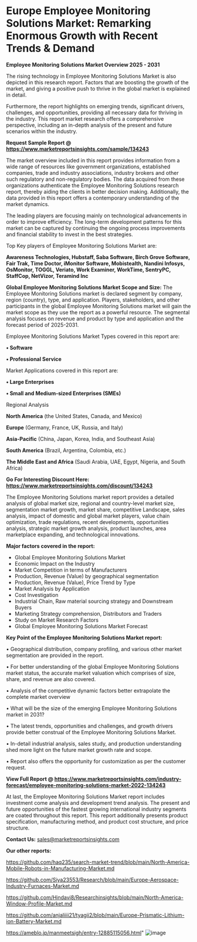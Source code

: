 # Europe Employee Monitoring Solutions Market: Remarking Enormous Growth with Recent Trends & Demand

<Strong> Employee Monitoring Solutions Market Overview 2025 - 2031</strong>

The rising technology in Employee Monitoring Solutions Market is also depicted in this research report. Factors that are boosting the growth of the market, and giving a positive push to thrive in the global market is explained in detail.

Furthermore, the report highlights on emerging trends, significant drivers, challenges, and opportunities, providing all necessary data for thriving in the industry. This report market research offers a comprehensive perspective, including an in-depth analysis of the present and future scenarios within the industry.

<strong>Request Sample Report @ <a href=https://www.marketreportsinsights.com/sample/134243>https://www.marketreportsinsights.com/sample/134243</a></strong>

The market overview included in this report provides information from a wide range of resources like government organizations, established companies, trade and industry associations, industry brokers and other such regulatory and non-regulatory bodies. The data acquired from these organizations authenticate the Employee Monitoring Solutions research report, thereby aiding the clients in better decision making. Additionally, the data provided in this report offers a contemporary understanding of the market dynamics.

The leading players are focusing mainly on technological advancements in order to improve efficiency. The long-term development patterns for this market can be captured by continuing the ongoing process improvements and financial stability to invest in the best strategies.

Top Key players of Employee Monitoring Solutions Market are:

<strong>Awareness Technologies, Hubstaff, Saba Software, Birch Grove Software, Fair Trak, Time Doctor, iMonitor Software, Mobistealth, Nandini Infosys, OsMonitor, TOGGL, Veriato, Work Examiner, WorkTime, SentryPC, StaffCop, NetVizor, Teramind Inc</strong>

<strong><b>Global Employee Monitoring Solutions Market Scope and Size:</b></strong>
The Employee Monitoring Solutions market is declared segment by company, region (country), type, and application. Players, stakeholders, and other participants in the global Employee Monitoring Solutions market will gain the market scope as they use the report as a powerful resource. The segmental analysis focuses on revenue and product by type and application and the forecast period of 2025-2031.

Employee Monitoring Solutions Market Types covered in this report are:

<strong>• Software

• Professional Service</strong>

Market Applications covered in this report are:

<strong>• Large Enterprises

• Small and Medium-sized Enterprises (SMEs)</strong> 

Regional Analysis

<strong>North America</strong> (the United States, Canada, and Mexico)

<strong>Europe</strong> (Germany, France, UK, Russia, and Italy)

<strong>Asia-Pacific</strong> (China, Japan, Korea, India, and Southeast Asia)

<strong>South America</strong> (Brazil, Argentina, Colombia, etc.)

<strong>The Middle East and Africa</strong> (Saudi Arabia, UAE, Egypt, Nigeria, and South Africa)

<strong>Go For Interesting Discount Here: <a href=https://www.marketreportsinsights.com/discount/134243>https://www.marketreportsinsights.com/discount/134243</a></strong>

The Employee Monitoring Solutions market report provides a detailed analysis of global market size, regional and country-level market size, segmentation market growth, market share, competitive Landscape, sales analysis, impact of domestic and global market players, value chain optimization, trade regulations, recent developments, opportunities analysis, strategic market growth analysis, product launches, area marketplace expanding, and technological innovations.

<strong><b>Major factors covered in the report:</b></strong>
<ul>
  <li>Global Employee Monitoring Solutions Market </li>
  <li>Economic Impact on the Industry</li>
  <li>Market Competition in terms of Manufacturers</li>
  <li>Production, Revenue (Value) by geographical segmentation</li>
  <li>Production, Revenue (Value), Price Trend by Type</li>
  <li>Market Analysis by Application</li>
  <li>Cost Investigation</li>
  <li>Industrial Chain, Raw material sourcing strategy and Downstream Buyers</li>
  <li>Marketing Strategy comprehension, Distributors and Traders</li>
  <li>Study on Market Research Factors</li>
  <li>Global Employee Monitoring Solutions Market Forecast</li>
</ul>

<strong><b>Key Point of the Employee Monitoring Solutions Market report:</b></strong>

• Geographical distribution, company profiling, and various other market segmentation are provided in the report.

• For better understanding of the global Employee Monitoring Solutions market status, the accurate market valuation which comprises of size, share, and revenue are also covered.

• Analysis of the competitive dynamic factors better extrapolate the complete market overview

• What will be the size of the emerging Employee Monitoring Solutions market in 2031?

• The latest trends, opportunities and challenges, and growth drivers provide better construal of the Employee Monitoring Solutions Market.

• In-detail industrial analysis, sales study, and production understanding shed more light on the future market growth rate and scope.

• Report also offers the opportunity for customization as per the customer request.

<strong><b>View Full Report @ <a href=https://www.marketreportsinsights.com/industry-forecast/employee-monitoring-solutions-market-2022-134243>https://www.marketreportsinsights.com/industry-forecast/employee-monitoring-solutions-market-2022-134243</a></b></strong>


At last, the Employee Monitoring Solutions Market report includes investment come analysis and development trend analysis. The present and future opportunities of the fastest growing international industry segments are coated throughout this report. This report additionally presents product specification, manufacturing method, and product cost structure, and price structure.

<strong>Contact Us:</strong>
sales@marketreportsinsights.com

<strong>Our other reports:</strong>

<a href=https://github.com/haq235/search-market-trend/blob/main/North-America-Mobile-Robots-in-Manufacturing-Market.md>https://github.com/haq235/search-market-trend/blob/main/North-America-Mobile-Robots-in-Manufacturing-Market.md</a>

<a href=https://github.com/Siya23553/Research/blob/main/Europe-Aerospace-Industry-Furnaces-Market.md>https://github.com/Siya23553/Research/blob/main/Europe-Aerospace-Industry-Furnaces-Market.md</a>

<a href=https://github.com/Hindavi8/Researchinsights/blob/main/North-America-Window-Profile-Market.md>https://github.com/Hindavi8/Researchinsights/blob/main/North-America-Window-Profile-Market.md</a>

<a href=https://github.com/anjaliiii21/tyagii2/blob/main/Europe-Prismatic-Lithium-ion-Battery-Market.md>https://github.com/anjaliiii21/tyagii2/blob/main/Europe-Prismatic-Lithium-ion-Battery-Market.md</a>

<a href=https://ameblo.jp/manmeetsigh/entry-12885115056.html>https://ameblo.jp/manmeetsigh/entry-12885115056.html</a>"
![image](https://github.com/user-attachments/assets/f7515fc7-8a2a-4d87-adc7-70d533a41e9f)

